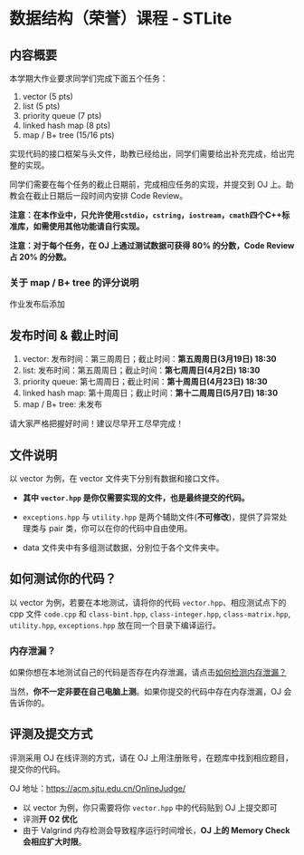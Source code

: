 # 数据结构（荣誉）课程 - STLite

## 内容概要

本学期大作业要求同学们完成下面五个任务：

1. vector (5 pts)
2. list (5 pts)
2. priority queue (7 pts)
2. linked hash map (8 pts)
3. map / B+ tree (15/16 pts)

实现代码的接口框架与头文件，助教已经给出，同学们需要给出补充完成，给出完整的实现。

同学们需要在每个任务的截止日期前，完成相应任务的实现，并提交到 OJ 上。助教会在截止日期后一段时间内安排 Code Review。

**注意：在本作业中，只允许使用`cstdio`，`cstring`，`iostream`，`cmath`四个C++标准库，如需使用其他功能请自行实现。**

**注意：对于每个任务，在 OJ 上通过测试数据可获得 80% 的分数，Code Review 占 20% 的分数。**

### 关于 map / B+ tree 的评分说明

作业发布后添加


## 发布时间 & 截止时间

1. vector: 发布时间：第三周周日；截止时间：**第五周周日(3月19日)  18:30**
1. list: 发布时间：第五周周日；截止时间：**第七周周日(4月2日) 18:30**
1. priority queue: 第七周周日；截止时间：**第十周周日(4月23日) 18:30**
1. linked hash map: 第十周周日；截止时间：**第十二周周日(5月7日) 18:30**
1. map / B+ tree: 未发布

请大家严格把握好时间！建议尽早开工尽早完成！

## 文件说明

以 vector 为例，在 vector 文件夹下分别有数据和接口文件。

* **其中 `vector.hpp` 是你仅需要实现的文件，也是最终提交的代码。**

* `exceptions.hpp` 与 `utility.hpp` 是两个辅助文件(**不可修改**)，提供了异常处理类与 pair 类，你可以在你的代码中自由使用。
* data 文件夹中有多组测试数据，分别位于各个文件夹中。

## 如何测试你的代码？

以 vector 为例，若要在本地测试，请将你的代码 `vector.hpp`、相应测试点下的 cpp 文件 `code.cpp`  和 `class-bint.hpp`, `class-integer.hpp`, `class-matrix.hpp`, `utility.hpp`, `exceptions.hpp` 放在同一个目录下编译运行。

### 内存泄漏？

如果你想在本地测试自己的代码是否存在内存泄漏，请点击[如何检测内存泄漏？](./tutorials/detect-memory-leak/detect-memory-leak.md)

当然，**你不一定非要在自己电脑上测**。如果你提交的代码中存在内存泄漏，OJ 会告诉你的。

## 评测及提交方式

评测采用 OJ 在线评测的方式，请在 OJ 上用注册账号，在题库中找到相应题目，提交你的代码。

OJ 地址：https://acm.sjtu.edu.cn/OnlineJudge/

* 以 vector 为例，你只需要将你 `vector.hpp` 中的代码贴到 OJ 上提交即可
* 评测**开 O2 优化**
* 由于 Valgrind 内存检测会导致程序运行时间增长，**OJ 上的 Memory Check 会相应扩大时限**。


